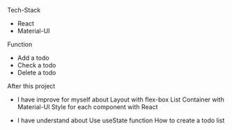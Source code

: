 Tech-Stack

- React
- Material-UI

Function

- Add a todo
- Check a todo
- Delete a todo

After this project

- I have improve for myself about
  Layout with flex-box
  List Container with Material-UI
  Style for each component with React

- I have understand about
  Use useState function
  How to create a todo list
